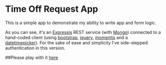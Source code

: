 # Time Off Request App

This is a simple app to demonstrate my ability to write app and form logic.  

As you can see, it's an [Expressjs] REST service (with [Mongo]) connected to a hand-coded client (using [bootstrap], [jquery], [momentjs] and a [datetimepicker]).  For the sake of ease and simplicity I've side-stepped authentication in this version.  

##Please play with it [here]

[Expressjs]:http://expressjs.com/
[Mongo]:https://www.mongodb.com/
[bootstrap]:http://getbootstrap.com/
[jquery]:https://jquery.com/
[momentjs]:http://momentjs.com/
[datetimepicker]:https://eonasdan.github.io/bootstrap-datetimepicker/
[here]:https://time-off-requests.herokuapp.com/